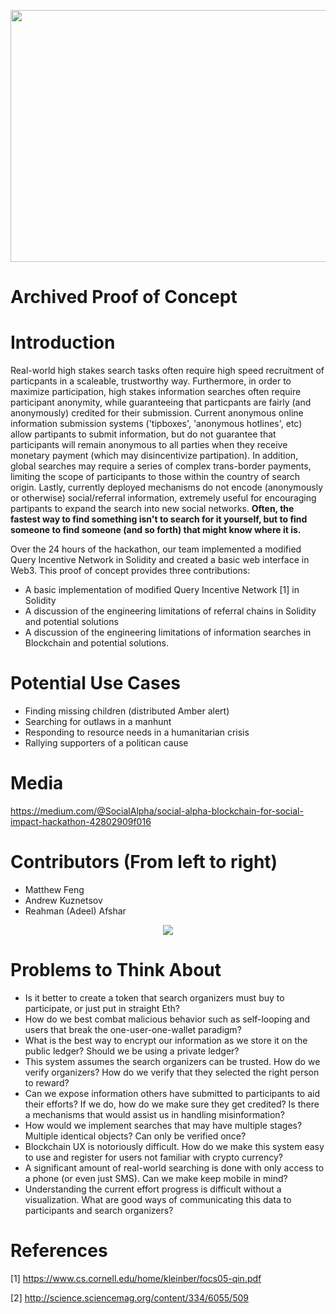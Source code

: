 <p align="center">
 <img width="741" height="403" src="https://user-images.githubusercontent.com/3171564/40881088-deee55ae-6683-11e8-89b3-c41db31cd933.png">
 </p>	
 
# Archived Proof of Concept

# Introduction

Real-world high stakes search tasks often require high speed recruitment of particpants in a scaleable, trustworthy way. Furthermore, in order to maximize participation, high stakes information searches often require participant anonymity, while guaranteeing that particpants are fairly (and anonymously) credited for their submission. Current anonymous online information submission systems ('tipboxes', 'anonymous hotlines', etc) allow partipants to submit information, but do not guarantee that participants will remain anonymous to all parties when they receive monetary payment (which may disincentivize partipation). In addition, global searches may require a series of complex trans-border payments, limiting the scope of participants to those within the country of search origin. Lastly, currently deployed mechanisms do not encode (anonymously or otherwise) social/referral information, extremely useful for encouraging partipants to expand the search into new social networks. __**Often, the fastest way to find something isn't to search for it yourself, but to find someone to find someone (and so forth) that might know where it is.**__

Over the 24 hours of the hackathon, our team implemented a modified Query Incentive Network in Solidity and created a basic web interface in Web3. This proof of concept provides three contributions: 

 * A basic implementation of modified Query Incentive Network [1] in Solidity
 * A discussion of the engineering limitations of referral chains in Solidity and potential solutions 
 * A discussion of the engineering limitations of information searches in Blockchain and potential solutions.
 	 
# Potential Use Cases	

* Finding missing children (distributed Amber alert)
* Searching for outlaws in a manhunt
* Responding to resource needs in a humanitarian crisis
* Rallying supporters of a politican cause

# Media
https://medium.com/@SocialAlpha/social-alpha-blockchain-for-social-impact-hackathon-42802909f016

# Contributors (From left to right)

* Matthew Feng
* Andrew Kuznetsov
* Reahman (Adeel) Afshar

<p align="center">
 <img src="https://user-images.githubusercontent.com/3171564/46313493-fc63d480-c595-11e8-836c-604cb3b9b175.png">
</p>	

# Problems to Think About

* Is it better to create a token that search organizers must buy to participate, or just put in straight Eth?
* How do we best combat malicious behavior such as self-looping and users that break the one-user-one-wallet paradigm?
* What is the best way to encrypt our information as we store it on the public ledger? Should we be using a private ledger?
* This system assumes the search organizers can be trusted. How do we verify organizers? How do we verify that they selected the right person to reward?
* Can we expose information others have submitted to participants to aid their efforts? If we do, how do we make sure they get credited? Is there a mechanisms that would assist us in handling misinformation?
* How would we implement searches that may have multiple stages? Multiple identical objects? Can only be verified once?
* Blockchain UX is notoriously difficult. How do we make this system easy to use and register for users not familiar with crypto currency?
* A significant amount of real-world searching is done with only access to a phone (or even just SMS). Can we make keep mobile in mind?
* Understanding the current effort progress is difficult without a visualization. What are good ways of communicating this data to participants and search organizers?

# References
[1] https://www.cs.cornell.edu/home/kleinber/focs05-qin.pdf

[2] http://science.sciencemag.org/content/334/6055/509


